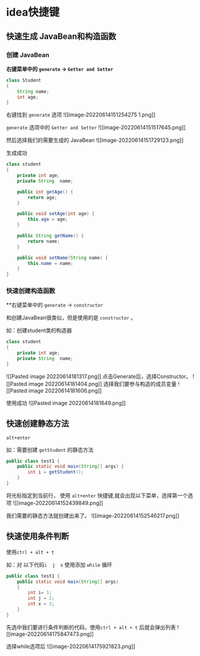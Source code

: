 # idea快捷键

## 快速生成  JavaBean和构造函数
### 创建 JavaBean
**右键菜单中的 `generate` -> `Getter and Setter`**

```java
class Student
{
	String name;
    int age;
}
```

右键找到 `generate` 选项
![[image-20220614151254275 1.png]]

`generate` 选项中的 `Getter and Setter` 
![[image-20220614151517645.png]]




然后选择我们的需要生成的 JavaBean
![[image-20220614151729123.png]]

生成成功

```java
class student
{
    private int age;
    private String  name;

    public int getAge() {
        return age;
    }

    public void setAge(int age) {
        this.age = age;
    }

    public String getName() {
        return name;
    }

    public void setName(String name) {
        this.name = name;
    }
}
```


### 快速创建构造函数
 **右键菜单中的 `generate`  -> `constructor` 

和创建JavaBean很类似，但是使用的是 `constructor` 。

如：创建student类的构造器
```java
class student  
{  
    private int age;  
    private String  name;  
}
```
![[Pasted image 20220614181317.png]]
点击Generate后，选择Constructor。
![[Pasted image 20220614181404.png]]
选择我们要参与构造的成员变量
![[Pasted image 20220614181606.png]]

使用成功
![[Pasted image 20220614181649.png]]



## 快速创建静态方法

`alt+enter`

如：需要创建 `getStudent` 的静态方法

```java
public class test1 {
    public static void main(String[] args) {
        int i = getStudent();
    }
}
```

将光标指定到当前行， 使用 `alt+enter` 快捷键,就会出现以下菜单，选择第一个选项
![[image-20220614152439849.png]]

我们需要的静态方法就创建出来了。
![[image-20220614152546217.png]]




## 快速使用条件判断

 使用`ctrl + alt + t`

如：对 以下代码`i  j  x` 使用添加 `while` 循环

```java
public class test1 {
    public static void main(String[] args) 
    {
        int i= 1;
        int j = 2;
        int x = 3;
    }
}
```

先选中我们要进行条件判断的代码，使用`ctrl + alt + t` 后就会弹出列表
![[image-20220614175847473.png]]

选择while选项后
![[image-20220614175921823.png]]